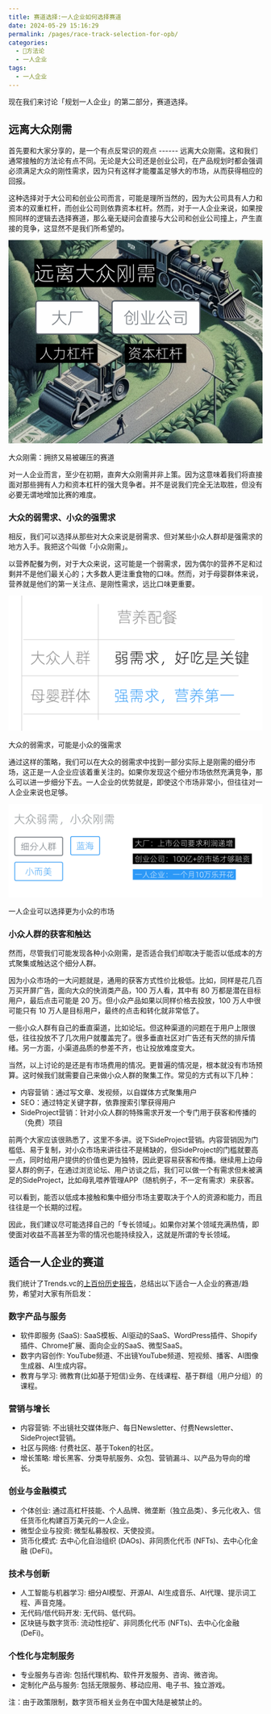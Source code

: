 ```yaml
---
title: 赛道选择:一人企业如何选择赛道
date: 2024-05-29 15:16:29
permalink: /pages/race-track-selection-for-opb/
categories:
  - 🔑方法论
  - 一人企业
tags:
  - 一人企业
---
```


现在我们来讨论「规划一人企业」的第二部分，赛道选择。

远离大众刚需
------

首先要和大家分享的，是一个有点反常识的观点 ------ 远离大众刚需。这和我们通常接触的方法论有点不同。无论是大公司还是创业公司，在产品规划时都会强调必须满足大众的刚性需求，因为只有这样才能覆盖足够大的市场，从而获得相应的回报。

这种选择对于大公司和创业公司而言，可能是理所当然的，因为大公司具有人力和资本的双重杠杆，而创业公司则依靠资本杠杆。然而，对于一人企业来说，如果按照同样的逻辑去选择赛道，那么毫无疑问会直接与大公司和创业公司撞上，产生直接的竞争，这显然不是我们所希望的。

![](./images/image-49-1024x820.png)

大众刚需：拥挤又易被碾压的赛道

对一人企业而言，至少在初期，直奔大众刚需并非上策。因为这意味着我们将直接面对那些拥有人力和资本杠杆的强大竞争者。并不是说我们完全无法取胜，但没有必要无谓地增加比赛的难度。

### 大众的弱需求、小众的强需求

相反，我们可以选择从那些对大众来说是弱需求、但对某些小众人群却是强需求的地方入手。我把这个叫做「小众刚需」。

以营养配餐为例，对于大众来说，这可能是一个弱需求，因为偶尔的营养不足和过剩并不是他们最关心的；大多数人更注重食物的口味。然而，对于母婴群体来说，营养就是他们的第一关注点、是刚性需求，远比口味更重要。

![](./images/image-50-1024x543.png)

大众的弱需求，可能是小众的强需求

通过这样的策略，我们可以在大众的弱需求中找到一部分实际上是刚需的细分市场，这正是一人企业应该着重关注的。如果你发现这个细分市场依然充满竞争，那么可以进一步细分下去。一人企业的优势就是，即使这个市场非常小，但往往对一人企业来说也足够。

![](./images/image-51-1024x376.png)

一人企业可以选择更为小众的市场

### 小众人群的获客和触达

然而，尽管我们可能发现各种小众刚需，是否适合我们却取决于能否以低成本的方式聚集或触达这个细分人群。

因为小众市场的一大问题就是，通用的获客方式性价比极低。比如，同样是花几百万买开屏广告，面向大众的快消类产品，100 万人看，其中有 80 万都是潜在目标用户，最后点击可能是 20 万。但小众产品如果以同样价格去投放，100 万人中很可能只有 10 万人是目标用户，最终的点击和转化就非常低了。

一些小众人群有自己的垂直渠道，比如论坛。但这种渠道的问题在于用户上限很低，往往投放不了几次用户就覆盖完了。很多垂直社区对广告还有天然的排斥情绪。另一方面，小渠道品质的参差不齐，也让投放难度变大。

当然，以上讨论的是还是有市场费用的情况。更普遍的情况是，根本就没有市场预算。这时候我们就需要自己来做小众人群的聚集工作。常见的方式有以下几种：

-   内容营销：通过写文章、发视频，以自媒体方式聚集用户
-   SEO：通过特定关键字群，依靠搜索引擎获得用户
-   SideProject营销：针对小众人群的特殊需求开发一个专门用于获客和传播的（免费）项目

前两个大家应该很熟悉了，这里不多讲。说下SideProject营销。内容营销因为门槛低、易于复制，对小众市场来讲往往不是稀缺的，但SideProject的门槛就要高一点，同时给用户提供的价值也更为独特，因此更容易获客和传播。继续用上边母婴人群的例子，在通过浏览论坛、用户访谈之后，我们可以做一个有需求但未被满足的SideProject，比如母乳喂养管理APP（随机例子，不一定有需求）来获客。

可以看到，能否以低成本接触和集中细分市场主要取决于个人的资源和能力，而且往往是一个长期的过程。

因此，我们建议尽可能选择自己的「专长领域」。如果你对某个领域充满热情，即使面对收益不高甚至为零的情况也能持续投入，这就是所谓的专长领域。

适合一人企业的赛道
---------

我们统计了Trends.vc的[上百份历史报告](https://trends.vc/archive/)，总结出以下适合一人企业的赛道/趋势，希望对大家有所启发：

### 数字产品与服务

-   软件即服务 (SaaS): SaaS模板、AI驱动的SaaS、WordPress插件、Shopify插件、Chrome扩展、面向企业的SaaS、微型SaaS。
-   数字内容创作: YouTube频道、不出镜YouTube频道、短视频、播客、AI图像生成器、AI生成内容。
-   教育与学习: 微教育(比如基于短信)业务、在线课程、基于群组（用户分组）的课程。

### 营销与增长

-   内容营销: 不出镜社交媒体账户、每日Newsletter、付费Newsletter、SideProject营销。
-   社区与网络: 付费社区、基于Token的社区。
-   增长策略: 增长黑客、分类导航服务、众包、营销漏斗、以产品为导向的增长。

### 创业与金融模式

-   个体创业: 通过高杠杆技能、个人品牌、微垄断（独立品类）、多元化收入、信任货币化构建百万美元的一人企业。
-   微型企业与投资: 微型私募股权、天使投资。
-   货币化模式: 去中心化自治组织 (DAOs)、非同质化代币 (NFTs)、去中心化金融 (DeFi)。

### 技术与创新

-   人工智能与机器学习: 细分AI模型、开源AI、AI生成音乐、AI代理、提示词工程、声音克隆。
-   无代码/低代码开发: 无代码、低代码。
-   区块链与数字货币: 流动性挖矿、非同质化代币 (NFTs)、去中心化金融 (DeFi)。

### 个性化与定制服务

-   专业服务与咨询: 包括代理机构、软件开发服务、咨询、微咨询。
-   定制化产品与服务: 包括无限服务、移动应用、电子书、独立游戏。

注：由于政策限制，数字货币相关业务在中国大陆是被禁止的。